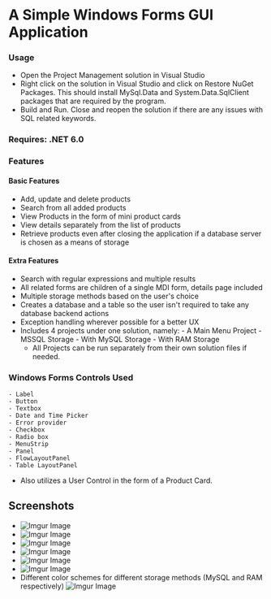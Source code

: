 # A Simple Windows Forms GUI Application

### Usage
- Open the Project Management solution in Visual Studio
- Right click on the solution in Visual Studio and click on Restore NuGet Packages. This should install MySql.Data and System.Data.SqlClient packages that are required by the program.
- Build and Run. Close and reopen the solution if there are any issues with SQL related keywords.
### Requires: .NET 6.0

### Features
#### Basic Features
- Add, update and delete products
- Search from all added products
- View Products in the form of mini product cards
- View details separately from the list of products
- Retrieve products even after closing the application if a database server is chosen as a means of storage

#### Extra Features
- Search with regular expressions and multiple results
- All related forms are children of a single MDI form, details page included
- Multiple storage methods based on the user's choice
- Creates a database and a table so the user isn't required to take any database backend actions
- Exception handling wherever possible for a better UX
- Includes 4 projects under one solution, namely:
		- A Main Menu Project
		- MSSQL Storage
		- With MySQL Storage
		- With RAM Storage
	- All Projects can be run separately from their own solution files if needed.


### Windows Forms Controls Used
	- Label
	- Button
	- Textbox
	- Date and Time Picker
	- Error provider
	- Checkbox
	- Radio box
	- MenuStrip
	- Panel
	- FlowLayoutPanel
	- Table LayoutPanel
- Also utilizes a User Control in the form of a Product Card.

## Screenshots
- ![Imgur Image](https://i.imgur.com/jRgMmq3)
- ![Imgur Image](https://i.imgur.com/jRgMmq3)
- ![Imgur Image](https://i.imgur.com/VCIpG5d)
- ![Imgur Image](https://i.imgur.com/EgfUEDZ)
- ![Imgur Image](https://i.imgur.com/CiXbC7H)
- ![Imgur Image](https://i.imgur.com/Ua81zwa)
- Different color schemes for different storage methods (MySQL and RAM respectively) ![Imgur Image](https://i.imgur.com/UML70bu)





